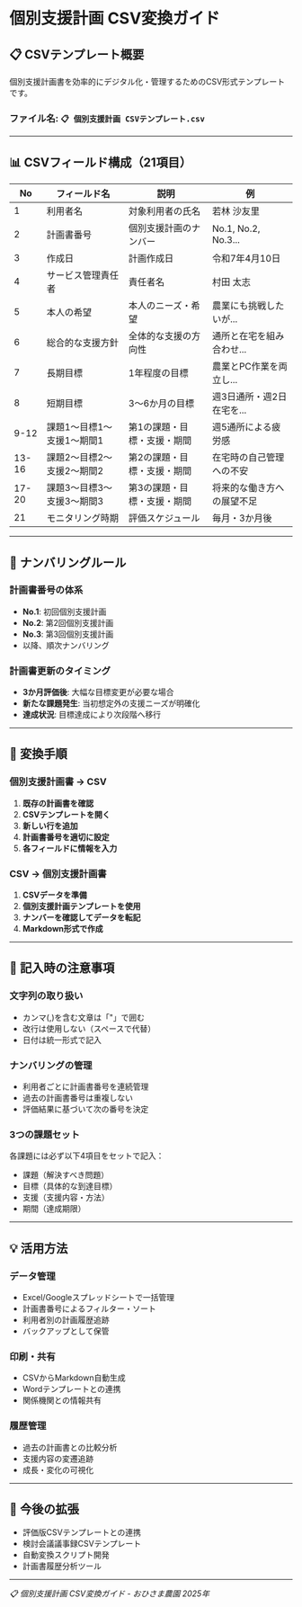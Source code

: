 # 個別支援計画 CSV変換ガイド

## 📋 CSVテンプレート概要

個別支援計画書を効率的にデジタル化・管理するためのCSV形式テンプレートです。

### **ファイル名**: `📋 個別支援計画 CSVテンプレート.csv`

---

## 📊 CSVフィールド構成（21項目）

| No | フィールド名 | 説明 | 例 |
|----|------------|-----|-----|
| 1 | 利用者名 | 対象利用者の氏名 | 若林 沙友里 |
| 2 | 計画書番号 | 個別支援計画のナンバー | No.1, No.2, No.3... |
| 3 | 作成日 | 計画作成日 | 令和7年4月10日 |
| 4 | サービス管理責任者 | 責任者名 | 村田 太志 |
| 5 | 本人の希望 | 本人のニーズ・希望 | 農業にも挑戦したいが... |
| 6 | 総合的な支援方針 | 全体的な支援の方向性 | 通所と在宅を組み合わせ... |
| 7 | 長期目標 | 1年程度の目標 | 農業とPC作業を両立し... |
| 8 | 短期目標 | 3〜6か月の目標 | 週3日通所・週2日在宅を... |
| 9-12 | 課題1〜目標1〜支援1〜期間1 | 第1の課題・目標・支援・期間 | 週5通所による疲労感 |
| 13-16 | 課題2〜目標2〜支援2〜期間2 | 第2の課題・目標・支援・期間 | 在宅時の自己管理への不安 |
| 17-20 | 課題3〜目標3〜支援3〜期間3 | 第3の課題・目標・支援・期間 | 将来的な働き方への展望不足 |
| 21 | モニタリング時期 | 評価スケジュール | 毎月・3か月後 |

---

## 🔢 ナンバリングルール

### **計画書番号の体系**
- **No.1**: 初回個別支援計画
- **No.2**: 第2回個別支援計画
- **No.3**: 第3回個別支援計画
- 以降、順次ナンバリング

### **計画書更新のタイミング**
- **3か月評価後**: 大幅な目標変更が必要な場合
- **新たな課題発生**: 当初想定外の支援ニーズが明確化
- **達成状況**: 目標達成により次段階へ移行

---

## 🔄 変換手順

### **個別支援計画書 → CSV**

1. **既存の計画書を確認**
2. **CSVテンプレートを開く**
3. **新しい行を追加**
4. **計画書番号を適切に設定**
5. **各フィールドに情報を入力**

### **CSV → 個別支援計画書**

1. **CSVデータを準備**
2. **個別支援計画テンプレートを使用**
3. **ナンバーを確認してデータを転記**
4. **Markdown形式で作成**

---

## 📝 記入時の注意事項

### **文字列の取り扱い**
- カンマ(,)を含む文章は「"」で囲む
- 改行は使用しない（スペースで代替）
- 日付は統一形式で記入

### **ナンバリングの管理**
- 利用者ごとに計画書番号を連続管理
- 過去の計画書番号は重複しない
- 評価結果に基づいて次の番号を決定

### **3つの課題セット**
各課題には必ず以下4項目をセットで記入：
- 課題（解決すべき問題）
- 目標（具体的な到達目標）
- 支援（支援内容・方法）
- 期間（達成期限）

---

## 💡 活用方法

### **データ管理**
- Excel/Googleスプレッドシートで一括管理
- 計画書番号によるフィルター・ソート
- 利用者別の計画履歴追跡
- バックアップとして保管

### **印刷・共有**
- CSVからMarkdown自動生成
- Wordテンプレートとの連携
- 関係機関との情報共有

### **履歴管理**
- 過去の計画書との比較分析
- 支援内容の変遷追跡
- 成長・変化の可視化

---

## 🎯 今後の拡張

- 評価版CSVテンプレートとの連携
- 検討会議議事録CSVテンプレート
- 自動変換スクリプト開発
- 計画書履歴分析ツール

---

*📋 個別支援計画 CSV変換ガイド - おひさま農園 2025年* 